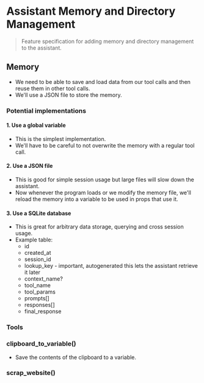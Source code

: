 # Assistant Memory and Directory Management
> Feature specification for adding memory and directory management to the assistant.

## Memory
- We need to be able to save and load data from our tool calls and then reuse them in other tool calls.
- We'll use a JSON file to store the memory.

### Potential implementations

#### 1. Use a global variable
- This is the simplest implementation.
- We'll have to be careful to not overwrite the memory with a regular tool call.

#### 2. Use a JSON file
- This is good for simple session usage but large files will slow down the assistant.
- Now whenever the program loads or we modify the memory file, we'll reload the memory into a variable to be used in props that use it.

#### 3. Use a SQLite database
- This is great for arbitrary data storage, querying and cross session usage.
- Example table:
  - id
  - created_at
  - session_id
  - lookup_key - important, autogenerated this lets the assistant retrieve it later
  - context_name?
  - tool_name
  - tool_params
  - prompts[]
  - responses[]
  - final_response

### Tools

### clipboard_to_variable()
- Save the contents of the clipboard to a variable.

### scrap_website()

